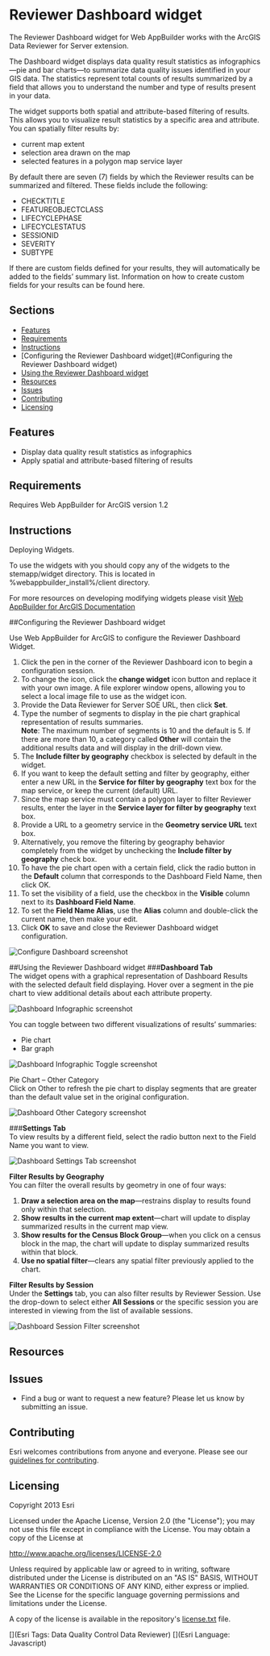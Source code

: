 # Reviewer Dashboard widget
The Reviewer Dashboard widget for Web AppBuilder works with the ArcGIS Data Reviewer for Server extension.

The Dashboard widget displays data quality result statistics as infographics—pie and bar charts—to summarize data quality issues identified in your GIS data. The statistics represent total counts of results summarized by a field that allows you to understand the number and type of results present in your data.

The widget supports both spatial and attribute-based filtering of results. This allows you to visualize result statistics by a specific area and attribute. You can spatially filter results by:
* current map extent 
* selection area drawn on the map
* selected features in a polygon map service layer

By default there are seven (7) fields by which the Reviewer results can be summarized and filtered. These fields include the following: 
* CHECKTITLE
* FEATUREOBJECTCLASS
* LIFECYCLEPHASE
* LIFECYCLESTATUS
* SESSIONID
* SEVERITY
* SUBTYPE

If there are custom fields defined for your results, they will automatically be added to the fields’ summary list. Information on how to create custom fields for your results can be found here.

## Sections

* [Features](#features)
* [Requirements](#requirements)
* [Instructions](#instructions)
* [Configuring the Reviewer Dashboard widget](#Configuring the Reviewer Dashboard widget)
* [Using the Reviewer Dashboard widget](#using)
* [Resources](#resources)
* [Issues](#issues)
* [Contributing](#contributing)
* [Licensing](#licensing)

## Features
* Display data quality result statistics as infographics
* Apply spatial and attribute-based filtering of results

## Requirements
Requires Web AppBuilder for ArcGIS version 1.2

## Instructions
Deploying Widgets.

To use the widgets with you should copy any of the widgets to the stemapp/widget directory. This is located in %webappbuilder_install%/client directory.

For more resources on developing modifying widgets please visit
[Web AppBuilder for ArcGIS Documentation](http://doc.arcgis.com/en/web-appbuilder/)

##Configuring the Reviewer Dashboard widget

Use Web AppBuilder for ArcGIS to configure the Reviewer Dashboard Widget.

1.	Click the pen in the corner of the Reviewer Dashboard icon to begin a configuration session.
2.	To change the icon, click the **change widget** icon button and replace it with your own image. A file explorer window opens, allowing you to select a local image file to use as the widget icon.
3.	Provide the Data Reviewer for Server SOE URL, then click **Set**.
4.	Type the number of segments to display in the pie chart graphical representation of results summaries.   
   **Note**: The maximum number of segments is 10 and the default is 5. If there are more than 10, a category called **Other** will contain the additional results data and will display in the drill-down view.
5.	The **Include filter by geography** checkbox is selected by default in the widget. 
  1.	If you want to keep the default setting and filter by geography, either enter a new URL in the **Service for filter by geography** text box for the map service, or keep the current (default) URL. 
  2.	Since the map service must contain a polygon layer to filter Reviewer results, enter the layer in the **Service layer for filter by geography** text box.
  3.	Provide a URL to a geometry service in the **Geometry service URL** text box.
  4.	Alternatively, you remove the filtering by geography behavior completely from the widget by unchecking the **Include filter by geography** check box.
6.	To have the pie chart open with a certain field, click the radio button in the **Default** column that corresponds to the Dashboard Field Name, then click OK.
7.	To set the visibility of a field, use the checkbox in the **Visible** column next to its **Dashboard Field Name**.
8.	To set the **Field Name Alias**, use the **Alias** column and double-click the current name, then make your edit.
9.	Click **OK** to save and close the Reviewer Dashboard widget configuration.

![Configure Dashboard screenshot](./Screenshots/ConfigScreen.png)

##Using the Reviewer Dashboard widget
###**Dashboard Tab**   
The widget opens with a graphical representation of Dashboard Results with the selected default field displaying. Hover over a segment in the pie chart to view additional details about each attribute property.

![Dashboard Infographic screenshot](./Screenshots/DashboardScreen.jpg)

You can toggle between two different visualizations of results’ summaries:
* Pie chart
* Bar graph

![Dashboard Infographic Toggle screenshot](./Screenshots/BarScreen.jpg)

Pie Chart – Other Category   
Click on Other to refresh the pie chart to display segments that are greater than the default value set in the original configuration.

![Dashboard Other Category screenshot](./Screenshots/DashboardOtherScreen.png)

###**Settings Tab**   
To view results by a different field, select the radio button next to the Field Name you want to view.

![Dashboard Settings Tab screenshot](./Screenshots/ResultsScreen.png)

**Filter Results by Geography**   
You can filter the overall results by geometry in one of four ways:

1. **Draw a selection area on the map**—restrains display to results found only within that selection.
2. **Show results in the current map extent**—chart will update to display summarized results in the current map view.
3. **Show results for the Census Block Group**—when you click on a census block in the map, the chart will update to display summarized results within that block.
4. **Use no spatial filter**—clears any spatial filter previously applied to the chart.

**Filter Results by Session**   
Under the **Settings** tab, you can also filter results by Reviewer Session. Use the drop-down to select either **All Sessions** or the specific session you are interested in viewing from the list of available sessions.

![Dashboard Session Filter screenshot](./Screenshots/SessionsScreen.jpg)
## Resources

## Issues
* Find a bug or want to request a new feature?  Please let us know by submitting an issue.

## Contributing
Esri welcomes contributions from anyone and everyone. Please see our [guidelines for contributing](https://github.com/esri/contributing).


## Licensing
Copyright 2013 Esri

Licensed under the Apache License, Version 2.0 (the "License");
you may not use this file except in compliance with the License.
You may obtain a copy of the License at

   http://www.apache.org/licenses/LICENSE-2.0

Unless required by applicable law or agreed to in writing, software
distributed under the License is distributed on an "AS IS" BASIS,
WITHOUT WARRANTIES OR CONDITIONS OF ANY KIND, either express or implied.
See the License for the specific language governing permissions and
limitations under the License.

A copy of the license is available in the repository's
[license.txt](license.txt) file.

[](Esri Tags: Data Quality Control Data Reviewer)
[](Esri Language: Javascript)
